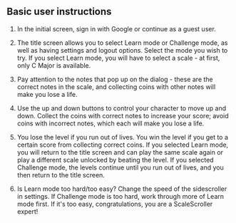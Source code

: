 ## Basic user instructions

1. In the initial screen, sign in with Google or continue as a guest user. 

2. The title screen allows you to select Learn mode or Challenge mode, as well as having settings and logout options. Select the mode you wish to try. If you select Learn mode, you will have to select a scale - at first, only C Major is available. 

3. Pay attention to the notes that pop up on the dialog - these are the correct notes in the scale, and collecting coins with other notes will make you lose a life.

4. Use the up and down buttons to control your character to move up and down. Collect the coins with correct notes to increase your score; avoid coins with incorrect notes, which each will make you lose a life.

5. You lose the level if you run out of lives. You win the level if you get to a certain score from collecting correct coins. If you selected Learn mode, you will return to the title screen and can play the same scale again or play a different scale unlocked by beating the level. If you selected Challenge mode, the levels continue until you run out of lives, and you then return to the title screen.

6. Is Learn mode too hard/too easy? Change the speed of the sidescroller in settings. If Challenge mode is too hard, work through more of Learn mode first. If it's too easy, congratulations, you are a ScaleScroller expert!
